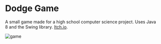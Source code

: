 # Dodge Game
A small game made for a high school computer science project. Uses Java 8 and the Swing library. [Itch.io](https://masterfulmonkey.itch.io/dodge-game).

![game](https://img.itch.zone/aW1hZ2UvMTA2NjAxMy82MTA5ODAxLmdpZg==/original/Svj9XN.gif)
